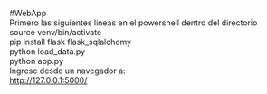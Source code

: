 #WebApp\
Primero las siguientes lineas en el powershell dentro del directorio\
source venv/bin/activate\
pip install flask flask_sqlalchemy\
python load_data.py\
python app.py\
Ingrese desde un navegador a:\
http://127.0.0.1:5000/
